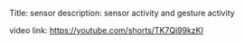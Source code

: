 Title: sensor description: sensor activity and gesture activity

video link: https://youtube.com/shorts/TK7Qj99kzKI
